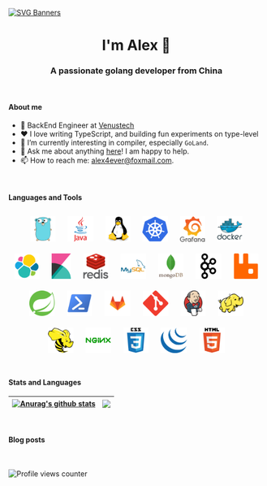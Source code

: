 [![SVG Banners](https://svg-banners.vercel.app/api?type=origin&text1=Welcom💖&width=1000&height=400)](https://github.com/Akshay090/svg-banners) 

<h1 align="center">I'm Alex 👋</h1> <h3 align="center">A passionate golang developer from China</h3>

<br>

#### About me

- 💼 BackEnd Engineer at [Venustech](https://www.venustech.com.cn/)
- ❤️ I love writing TypeScript, and building fun experiments on type-level
- 🚀  I’m currently interesting in compiler, especially `GoLand`.
- 💬  Ask me about anything [here](https://github.com/Xxianglei/Xxianglei/issues)! I am happy to help.
- 📫  How to reach me: [alex4ever@foxmail.com](alex4ever@foxmail.com).

<br>

#### Languages and Tools

<div align="center">  
<img style="margin: 10px" src="./images/go-original.svg" alt="Go" height="50" /> 
<img style="margin: 10px" src="./images/java-original-wordmark.svg" alt="Java" height="50" />  
<img style="margin: 10px" src="./images/linux-original.svg" alt="Linux" height="50" />  
<img style="margin: 10px" src="./images/kubernetes-icon.svg" alt="Kubernetes" height="50" />  
<img style="margin: 10px" src="./images/grafana.png" alt="Grafana" height="50" />  
<img style="margin: 10px" src="./images/docker-original-wordmark.svg" alt="Docker" height="50" /> 
<img style="margin: 10px" src="./images/elastic-icon.svg" alt="ES" height="50" />  
<img style="margin: 10px" src="./images/kibana.png" alt="Kibana" height="50" />  
<img style="margin: 10px" src="./images/redis-original-wordmark.svg" alt="Redis" height="50" />  
<img style="margin: 10px" src="./images/mysql-original-wordmark.svg" alt="MySQL" height="50" /> 
<img style="margin: 10px" src="./images/mongodb-original-wordmark.svg" alt="MongoDB" height="50" />   
<img style="margin: 10px" src="./images/apache_kafka-icon.svg" alt="Kafka" height="50" />  
<img style="margin: 10px" src="./images/rabbitmq-icon.svg" alt="RabbitMQ" height="50" />  
<img style="margin: 10px" src="./images/springio-icon.svg" alt="Spring" height="50" />  
<img style="margin: 10px" src="./images/powershell.png" alt="PowerShell" height="50" />  
<img style="margin: 10px" src="./images/gitlab.svg" alt="GitLab" height="50" />  
<img style="margin: 10px" src="./images/git-scm-icon.svg" alt="Git" height="50" />  
<img style="margin: 10px" src="./images/jenkins-icon.svg" alt="Jenkins" height="50" />  
<img style="margin: 10px" src="./images/apache_hadoop-icon.svg" alt="Hadoop" height="50" />  
<img style="margin: 10px" src="./images/apache_hive-icon.svg" alt="Hive" height="50" />  
<img style="margin: 10px" src="./images/nginx-original.svg" alt="Nginx" height="50" />  
<img style="margin: 10px" src="./images/css3-original-wordmark.svg" alt="CSS3" height="50" />  
<img style="margin: 10px" src="./images/jquery.png" alt="jQuery" height="50" />  
<img style="margin: 10px" src="./images/html5-original-wordmark.svg" alt="HTML5" height="50" />  
</div>  
<br>

#### Stats and Languages


| <a href="https://github.com/anuraghazra/github-readme-stats"><img align="center" src="https://github-readme-stats.vercel.app/api?username=Xxianglei&show_icons=true&include_all_commits=true&theme=buefy&hide_border=true" alt="Anurag's github stats" /></a> | <a href="https://github.com/anuraghazra/github-readme-stats"><img align="center" src="https://github-readme-stats.vercel.app/api/top-langs/?username=Xxianglei&layout=compact&theme=buefy&hide_border=true" /></a> |
| ------------------------------------------------------------ | ------------------------------------------------------------ |

<br>

#### Blog posts

<!-- BLOG-POST-LIST:START -->
<!-- BLOG-POST-LIST:END -->

<br>

![Profile views counter](https://komarev.com/ghpvc/?username=Xxianglei&&style=flat-square)  
